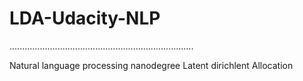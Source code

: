 # LDA-Udacity-NLP
.........................................................................

Natural language processing nanodegree Latent dirichlent Allocation
